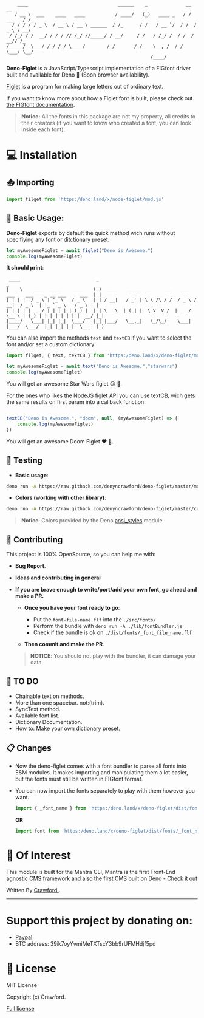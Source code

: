         ____                                 ______    _              __         __ 
       / __ \  ___    ____   ____           / ____/   (_)   ____ _   / /  ___   / /_
      / / / / / _ \  / __ \ / __ \ ______  / /_      / /   / __ `/  / /  / _ \ / __/
     / /_/ / /  __/ / / / // /_/ //_____/ / __/     / /   / /_/ /  / /  /  __// /_  
    /_____/  \___/ /_/ /_/ \____/        /_/       /_/    \__, /  /_/   \___/ \__/  
                                                         /____/                     

**Deno-Figlet** is a JavaScript/Typescript implementation of a FIGfont driver built and available for Deno 🦕 (Soon browser availability).

[Figlet](http://www.figlet.org/) is a program for making large letters out of ordinary text.

If you want to know more about how a Figlet font is built, please check out [the FIGfont documentation](http://www.jave.de/figlet/figfont.html).

> **Notice:** All the fonts in this package are not my property, all credits to their creators (if you want to know who created a font, you can look inside each font).

# :computer: Installation

## :inbox_tray: Importing 

```javascript
import filget from 'https:/deno.land/x/node-figlet/mod.js'
```

## :wrench: Basic Usage:

**Deno-Figlet** exports by default the quick method wich runs without specifiying any font or ditctionary preset.

```javascript
let myAwesomeFiglet = await figlet("Deno is Awesome.")
console.log(myAwesomeFiglet)
```

**It should print**:
	
	 ____                            _                                                                     _ 
 	|  _ \    ___   _ __     ___    (_)  ___     __ _  __      __   ___   ___    ___    _ __ ___     ___  | |
 	| | | |  / _ \ | '_ \   / _ \   | | / __|   / _` | \ \ /\ / /  / _ \ / __|  / _ \  | '_ ` _ \   / _ \ | |
 	| |_| | |  __/ | | | | | (_) |  | | \__ \  | (_| |  \ V  V /  |  __/ \__ \ | (_) | | | | | | | |  __/ |_|
 	|____/   \___| |_| |_|  \___/   |_| |___/   \__,_|   \_/\_/    \___| |___/  \___/  |_| |_| |_|  \___| (_)


You can also import the methods `text` and `textCB` if you want to select the font and/or set a custom dictionary.

```javascript
import filget, { text, textCB } from 'https:/deno.land/x/deno-figlet/mod.js'

let myAwesomeFiglet = await text("Deno is Awesome.","starwars")
console.log(myAwesomeFiglet)

```

You will get an awesome Star Wars figlet :wink: :rocket:.

For the ones who likes the NodeJS figlet API you can use textCB, wich gets the same results on first param into a callback function:

```javascript

textCB("Deno is Awesome.", "doom", null, (myAwesomeFiglet) => {
	console.log(myAwesomeFiglet)
})

```

You will get an awesome Doom Figlet :heart: :gun:.

## 🧪 Testing

- **Basic usage**:

```bash
deno run -A https://raw.githack.com/denyncrawford/deno-figlet/master/mod_test.js

```

- **Colors (working with other library)**:

```bash
deno run -A https://raw.githack.com/denyncrawford/deno-figlet/master/colors_test.js

```

> **Notice**: Colors provided by the Deno [ansi_styles](https://deno.land/x/ansi_styles) module.

## :crown: Contributing

This project is 100% OpenSource, so you can help me with:

- **Bug Report**.

- **Ideas and contributing in general** 

- **If you are brave enough to write/port/add your own font, go ahead and make a PR.**

  - **Once you have your font ready to go**:

    - Put the `font-file-name.flf` into the `./src/fonts/`
    - Perform the bundle with `deno run -A ./lib/fontBundler.js`
    - Check if the bundle is ok on `./dist/fonts/_font_file_name.flf`

  - **Then commit and make the PR**.

   >**NOTICE**: You should not play with the bundler, it can damage your data. 

## :pencil: TO DO

- Chainable text on methods.
- More than one spacebar. not:(trim).
- SyncText method.
- Available font list.
- Dictionary Documentation.
- How to: Make your own dictionary preset.

## :clipboard: Changes

- Now the deno-figlet comes with a font bundler to parse all fonts into ESM modules. It makes importing and manipulating them a lot easier, but the fonts must still be written in FIGfont format.

- You can now import the fonts separately to play with them however you want.

    ```javascript
    import { _font_name } from 'https:/deno.land/x/deno-figlet/dist/fonts/mod.js'
    ```

    **OR**

    ```javascript
    import font from 'https:/deno.land/x/deno-figlet/dist/fonts/_font_name.js'
    ```

# :pushpin: Of Interest

This module is built for the Mantra CLI, Mantra is the first Front-End agnostic CMS framework and also the first CMS built on Deno - [Check it out](https://github.com/mantra-cms)

Written By [Crawford.](https://github.com/denyncrawford).

---

# Support this project by donating on:

- [Paypal](https://paypal.me/DENYNCRAWFORD?locale.x=en_US).
- BTC address: 39ik7oyYvmiMeTXTscY3bb9rUFMHdjf5pd

# :scroll: License

MIT License

Copyright (c) Crawford.

[Full license](https://github.com/denyncrawford/deno-figlet/blob/master/LICENSE)